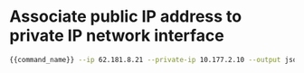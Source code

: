 # Associate public IP address to private IP network interface

```bash
{{command_name}} --ip 62.181.8.21 --private-ip 10.177.2.10 --output json
```